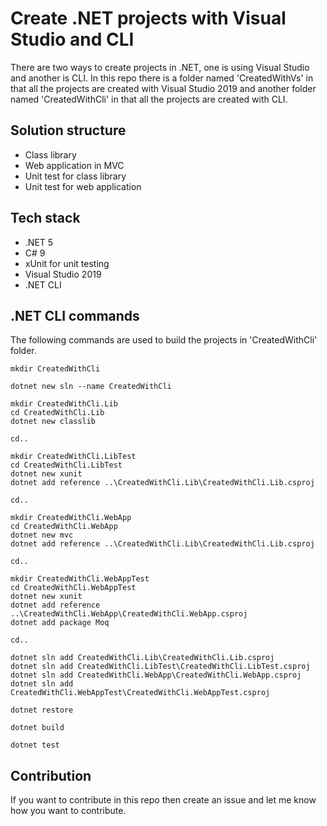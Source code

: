 # Create .NET projects with Visual Studio and CLI

There are two ways to create projects in .NET, one is using Visual Studio and another is CLI. In this repo there is a folder named 'CreatedWithVs' in that all the projects are created with Visual Studio 2019 and another folder named 'CreatedWithCli' in that all the projects are created with CLI.

## Solution structure

* Class library
* Web application in MVC
* Unit test for class library
* Unit test for web application

## Tech stack

* .NET 5
* C# 9
* xUnit for unit testing
* Visual Studio 2019
* .NET CLI

## .NET CLI commands

The following commands are used to build the projects in 'CreatedWithCli' folder.

```
mkdir CreatedWithCli

dotnet new sln --name CreatedWithCli

mkdir CreatedWithCli.Lib
cd CreatedWithCli.Lib
dotnet new classlib

cd..

mkdir CreatedWithCli.LibTest
cd CreatedWithCli.LibTest
dotnet new xunit
dotnet add reference ..\CreatedWithCli.Lib\CreatedWithCli.Lib.csproj

cd..

mkdir CreatedWithCli.WebApp
cd CreatedWithCli.WebApp
dotnet new mvc
dotnet add reference ..\CreatedWithCli.Lib\CreatedWithCli.Lib.csproj

cd..

mkdir CreatedWithCli.WebAppTest
cd CreatedWithCli.WebAppTest
dotnet new xunit
dotnet add reference ..\CreatedWithCli.WebApp\CreatedWithCli.WebApp.csproj
dotnet add package Moq

cd..

dotnet sln add CreatedWithCli.Lib\CreatedWithCli.Lib.csproj
dotnet sln add CreatedWithCli.LibTest\CreatedWithCli.LibTest.csproj
dotnet sln add CreatedWithCli.WebApp\CreatedWithCli.WebApp.csproj
dotnet sln add CreatedWithCli.WebAppTest\CreatedWithCli.WebAppTest.csproj

dotnet restore

dotnet build

dotnet test
```

## Contribution

If you want to contribute in this repo then create an issue and let me know how you want to contribute.
